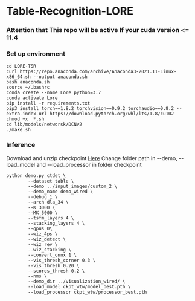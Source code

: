 # Table-Recognition-LORE
### Attention that This repo will be active If your cuda version <= 11.4
### Set up environment
```
cd LORE-TSR
curl https://repo.anaconda.com/archive/Anaconda3-2021.11-Linux-x86_64.sh --output anaconda.sh
bash anaconda.sh
source ~/.bashrc
conda create --name Lore python=3.7
conda activate Lore
pip install -r requirements.txt
pip3 install torch==1.8.2 torchvision==0.9.2 torchaudio==0.8.2 --extra-index-url https://download.pytorch.org/whl/lts/1.8/cu102
chmod +x  *.sh
cd lib/models/networsk/DCNv2
./make.sh
```
### Inference
Download and unzip checkpoint [Here](https://drive.google.com/file/d/1n33c9jmGmjSfRbheleE1pqiIXBb_BCEw/view?usp=sharing)
Change folder path in --demo, --load_model and --load_processor in folder checkpoint
```
python demo.py ctdet \
        --dataset table \
        --demo ../input_images/custom_2 \
        --demo_name demo_wired \
        --debug 1 \
        --arch dla_34 \
        --K 3000 \
        --MK 5000 \
        --tsfm_layers 4 \
        --stacking_layers 4 \
        --gpus 0\
        --wiz_4ps \
        --wiz_detect \
        --wiz_rev \
        --wiz_stacking \
        --convert_onnx 1 \
        --vis_thresh_corner 0.3 \
        --vis_thresh 0.20 \
        --scores_thresh 0.2 \
        --nms \
        --demo_dir ../visualization_wired/ \
        --load_model ckpt_wtw/model_best.pth \
        --load_processor ckpt_wtw/processor_best.pth

```
